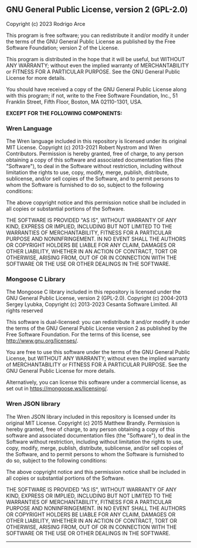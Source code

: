 ## GNU General Public License, version 2 (GPL-2.0)

Copyright (c) 2023 Rodrigo Arce

This program is free software; you can redistribute it and/or modify
it under the terms of the GNU General Public License as published by
the Free Software Foundation; version 2 of the License.

This program is distributed in the hope that it will be useful,
but WITHOUT ANY WARRANTY; without even the implied warranty of
MERCHANTABILITY or FITNESS FOR A PARTICULAR PURPOSE. See the
GNU General Public License for more details.

You should have received a copy of the GNU General Public License
along with this program; if not, write to the Free Software Foundation,
Inc., 51 Franklin Street, Fifth Floor, Boston, MA 02110-1301, USA.

**EXCEPT FOR THE FOLLOWING COMPONENTS:**

### Wren Language

The Wren language included in this repository is licensed under its original MIT License. Copyright (c) 2013-2021 Robert Nystrom and Wren Contributors. Permission is hereby granted, free of charge, to any person obtaining a copy
of this software and associated documentation files (the "Software"), to deal
in the Software without restriction, including without limitation the rights
to use, copy, modify, merge, publish, distribute, sublicense, and/or sell
copies of the Software, and to permit persons to whom the Software is
furnished to do so, subject to the following conditions:

The above copyright notice and this permission notice shall be included in all
copies or substantial portions of the Software.

THE SOFTWARE IS PROVIDED "AS IS", WITHOUT WARRANTY OF ANY KIND, EXPRESS OR
IMPLIED, INCLUDING BUT NOT LIMITED TO THE WARRANTIES OF MERCHANTABILITY,
FITNESS FOR A PARTICULAR PURPOSE AND NONINFRINGEMENT. IN NO EVENT SHALL THE
AUTHORS OR COPYRIGHT HOLDERS BE LIABLE FOR ANY CLAIM, DAMAGES OR OTHER
LIABILITY, WHETHER IN AN ACTION OF CONTRACT, TORT OR OTHERWISE, ARISING FROM,
OUT OF OR IN CONNECTION WITH THE SOFTWARE OR THE USE OR OTHER DEALINGS IN THE
SOFTWARE.

### Mongoose C Library

The Mongoose C library included in this repository is licensed under the GNU General Public License, version 2 (GPL-2.0). Copyright (c) 2004-2013 Sergey Lyubka, Copyright (c) 2013-2023 Cesanta Software Limited. All rights reserved

This software is dual-licensed: you can redistribute it and/or modify
it under the terms of the GNU General Public License version 2 as
published by the Free Software Foundation. For the terms of this
license, see <http://www.gnu.org/licenses/>.

You are free to use this software under the terms of the GNU General
Public License, but WITHOUT ANY WARRANTY; without even the implied
warranty of MERCHANTABILITY or FITNESS FOR A PARTICULAR PURPOSE.
See the GNU General Public License for more details.

Alternatively, you can license this software under a commercial
license, as set out in <https://mongoose.ws/licensing/>.

### Wren JSON library

The Wren JSON library included in this repository is licensed under its original MIT License. Copyright (c) 2015 Matthew Brandly. Permission is hereby granted, free of charge, to any person obtaining a copy
of this software and associated documentation files (the "Software"), to deal
in the Software without restriction, including without limitation the rights
to use, copy, modify, merge, publish, distribute, sublicense, and/or sell
copies of the Software, and to permit persons to whom the Software is
furnished to do so, subject to the following conditions:

The above copyright notice and this permission notice shall be included in all
copies or substantial portions of the Software.

THE SOFTWARE IS PROVIDED "AS IS", WITHOUT WARRANTY OF ANY KIND, EXPRESS OR
IMPLIED, INCLUDING BUT NOT LIMITED TO THE WARRANTIES OF MERCHANTABILITY,
FITNESS FOR A PARTICULAR PURPOSE AND NONINFRINGEMENT. IN NO EVENT SHALL THE
AUTHORS OR COPYRIGHT HOLDERS BE LIABLE FOR ANY CLAIM, DAMAGES OR OTHER
LIABILITY, WHETHER IN AN ACTION OF CONTRACT, TORT OR OTHERWISE, ARISING FROM,
OUT OF OR IN CONNECTION WITH THE SOFTWARE OR THE USE OR OTHER DEALINGS IN THE
SOFTWARE.

---
